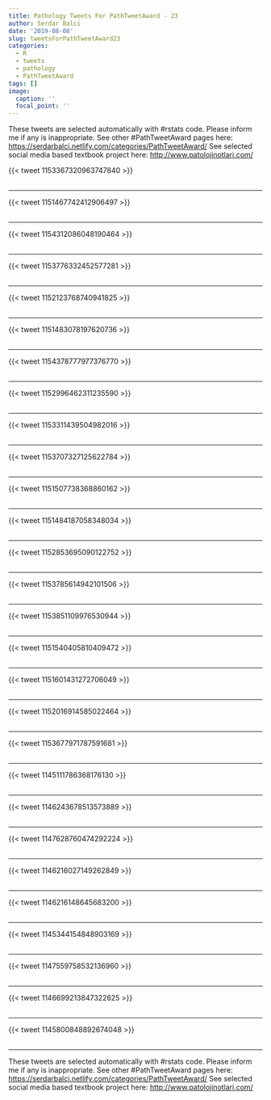 ```yaml
---
title: Pathology Tweets For PathTweetAward - 23
author: Serdar Balci
date: '2019-08-08'
slug: tweetsForPathTweetAward23
categories:
  - R
  - tweets
  - pathology
  - PathTweetAward
tags: []
image:
  caption: ''
  focal_point: ''
---
```



These tweets are selected automatically with #rstats code. Please inform me if any is inappropriate.
See other #PathTweetAward pages here: https://serdarbalci.netlify.com/categories/PathTweetAward/ 
See selected social media based textbook project here: http://www.patolojinotlari.com/

{{< tweet 1153367320963747840 >}}
<br>
<br>
<hr>
{{< tweet 1151467742412906497 >}}
<br>
<br>
<hr>
{{< tweet 1154312086048190464 >}}
<br>
<br>
<hr>
{{< tweet 1153776332452577281 >}}
<br>
<br>
<hr>
{{< tweet 1152123768740941825 >}}
<br>
<br>
<hr>
{{< tweet 1151483078197620736 >}}
<br>
<br>
<hr>
{{< tweet 1154378777977376770 >}}
<br>
<br>
<hr>
{{< tweet 1152996462311235590 >}}
<br>
<br>
<hr>
{{< tweet 1153311439504982016 >}}
<br>
<br>
<hr>
{{< tweet 1153707327125622784 >}}
<br>
<br>
<hr>
{{< tweet 1151507738368860162 >}}
<br>
<br>
<hr>
{{< tweet 1151484187058348034 >}}
<br>
<br>
<hr>
{{< tweet 1152853695090122752 >}}
<br>
<br>
<hr>
{{< tweet 1153785614942101506 >}}
<br>
<br>
<hr>
{{< tweet 1153851109976530944 >}}
<br>
<br>
<hr>
{{< tweet 1151540405810409472 >}}
<br>
<br>
<hr>
{{< tweet 1151601431272706049 >}}
<br>
<br>
<hr>
{{< tweet 1152016914585022464 >}}
<br>
<br>
<hr>
{{< tweet 1153677971787591681 >}}
<br>
<br>
<hr>
{{< tweet 1145111786368176130 >}}
<br>
<br>
<hr>
{{< tweet 1146243678513573889 >}}
<br>
<br>
<hr>
{{< tweet 1147628760474292224 >}}
<br>
<br>
<hr>
{{< tweet 1146216027149262849 >}}
<br>
<br>
<hr>
{{< tweet 1146216148645683200 >}}
<br>
<br>
<hr>
{{< tweet 1145344154848903169 >}}
<br>
<br>
<hr>
{{< tweet 1147559758532136960 >}}
<br>
<br>
<hr>
{{< tweet 1146699213847322625 >}}
<br>
<br>
<hr>
{{< tweet 1145800848892674048 >}}
<br>
<br>
<hr>


These tweets are selected automatically with #rstats code. Please inform me if any is inappropriate.
See other #PathTweetAward pages here: https://serdarbalci.netlify.com/categories/PathTweetAward/ 
See selected social media based textbook project here: http://www.patolojinotlari.com/
